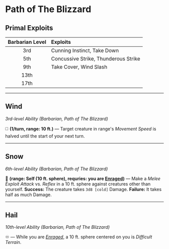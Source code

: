 # Path of The Blizzard

## Primal Exploits

| Barbarian Level | Exploits                             |
|:---------------:|:-------------------------------------|
|       3rd       | Cunning Instinct, Take Down          |
|       5th       | Concussive Strike, Thunderous Strike |
|       9th       | Take Cover, Wind Slash               |
|      13th       |                                      |
|      17th       |                                      |

---

## Wind
*3rd-level Ability (Barbarian, Path of The Blizzard)*

◻️ **(1/turn, range: 10 ft.)** — Target creature in range's *Movement Speed* is halved until the start of your next turn.

---

## Snow
*6th-level Ability (Barbarian, Path of The Blizzard)*

🔵 **(range: Self (10 ft. sphere), requries: you are [Enraged])** — Make a *Melee Exploit Attack* vs. *Reflex* in a 10 ft. sphere against creatures other than yourself. **Success:** The creature takes `3d8 [cold]` Damage. **Failure:** It takes half as much Damage.

---

## Hail
*10th-level Ability (Barbarian, Path of The Blizzard)*

♾️ — While you are *[Enraged]*, a 10 ft. sphere centered on you is *Difficult Terrain*.

[Enraged]: ../../../Rules/Conditions/Enraged.md

